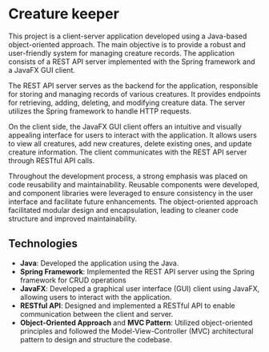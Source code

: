 # Creature keeper

This project is a client-server application developed using a Java-based object-oriented approach. The main objective is to provide a robust and user-friendly system for managing creature records. The application consists of a REST API server implemented with the Spring framework and a JavaFX GUI client.

The REST API server serves as the backend for the application, responsible for storing and managing records of various creatures. It provides endpoints for retrieving, adding, deleting, and modifying creature data. The server utilizes the Spring framework to handle HTTP requests.

On the client side, the JavaFX GUI client offers an intuitive and visually appealing interface for users to interact with the application. It allows users to view all creatures, add new creatures, delete existing ones, and update creature information. The client communicates with the REST API server through RESTful API calls.

Throughout the development process, a strong emphasis was placed on code reusability and maintainability. Reusable components were developed, and component libraries were leveraged to ensure consistency in the user interface and facilitate future enhancements. The object-oriented approach facilitated modular design and encapsulation, leading to cleaner code structure and improved maintainability.


## Technologies

- **Java**: Developed the application using the Java.
- **Spring Framework**: Implemented the REST API server using the Spring framework for CRUD operations
- **JavaFX**: Developed a graphical user interface (GUI) client using JavaFX, allowing users to interact with the application.
- **RESTful API**: Designed and implemented a RESTful API to enable communication between the client and server.
- **Object-Oriented Approach** and **MVC Pattern**: Utilized object-oriented principles and followed the Model-View-Controller (MVC) architectural pattern to design and structure the codebase.